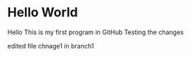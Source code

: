 # Hello World
Hello
This is my first program in GitHub
Testing the changes

edited file chnage1 in branch1
